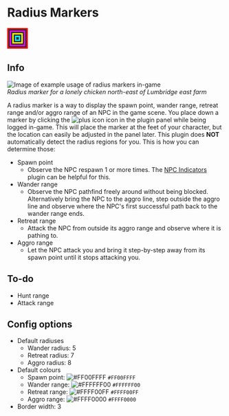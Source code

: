 # Radius Markers
![Icon](icon.png)

## Info
![Image of example usage of radius markers in-game](https://user-images.githubusercontent.com/53493631/133250776-cdd7ec14-da0f-45e6-b564-a670bc7b96b4.png)  
*Radius marker for a lonely chicken north-east of Lumbridge east farm*

A radius marker is a way to display the spawn point, wander range, retreat range and/or aggro range of an NPC in the game scene. You place down a marker by clicking the ![plus icon](../radius-markers/src/main/resources/com/radiusmarkers/add_icon.png) icon in the plugin panel while being logged in-game. This will place the marker at the feet of your character, but the location can easily be adjusted in the panel later. This plugin does **NOT** automatically detect the radius regions for you. This is how you can determine those:
- Spawn point
  - Observe the NPC respawn 1 or more times. The [NPC Indicators](https://github.com/runelite/runelite/wiki/NPC-Indicators) plugin can be helpful for this.
- Wander range
  - Observe the NPC pathfind freely around without being blocked. Alternatively bring the NPC to the aggro line, step outside the aggro line and observe where the NPC's first successful path back to the wander range ends.
- Retreat range
  - Attack the NPC from outside its aggro range and observe where it is pathing to.
- Aggro range
  - Let the NPC attack you and bring it step-by-step away from its spawn point until it stops attacking you.

## To-do
- Hunt range
- Attack range

## Config options
- Default radiuses
  - Wander radius: 5
  - Retreat radius: 7
  - Aggro radius: 8
- Default colours
  - Spawn point: ![#FF00FFFF](https://via.placeholder.com/15/00FFFF/000000?text=+) `#FF00FFFF`
  - Wander range: ![#FFFFFF00](https://via.placeholder.com/15/FFFF00/000000?text=+) `#FFFFFF00`
  - Retreat range: ![#FFFF00FF](https://via.placeholder.com/15/FF00FF/000000?text=+) `#FFFF00FF`
  - Aggro range: ![#FFFF0000](https://via.placeholder.com/15/FF0000/000000?text=+) `#FFFF0000`
- Border width: 3
